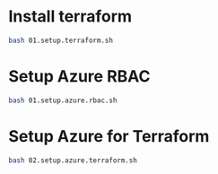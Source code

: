 
# Install terraform

```sh
bash 01.setup.terraform.sh
```

# Setup Azure RBAC

```sh
bash 01.setup.azure.rbac.sh
```

# Setup Azure for Terraform

```sh
bash 02.setup.azure.terraform.sh
```

